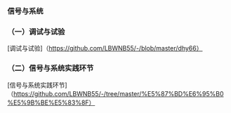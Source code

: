 ###  信号与系统

### （一）调试与试验
[调试与试验]（https://github.com/LBWNB55/-/blob/master/dhy66）
### （二）信号与系统实践环节
[信号与系统实践环节]（https://github.com/LBWNB55/-/tree/master/%E5%87%BD%E6%95%B0%E5%9B%BE%E5%83%8F）
